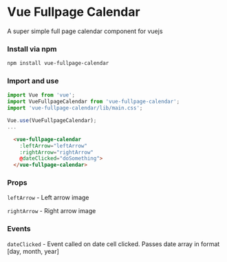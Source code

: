 # Vue Fullpage Calendar

A super simple full page calendar component for vuejs

### Install via npm

```bash
npm install vue-fullpage-calendar
```

### Import and use

```javascript
import Vue from 'vue';
import VueFullpageCalendar from 'vue-fullpage-calendar';
import 'vue-fullpage-calendar/lib/main.css';

Vue.use(VueFullpageCalendar);
...
```

```html
  <vue-fullpage-calendar
    :leftArrow="leftArrow"
    :rightArrow="rightArrow"
    @dateClicked="doSomething">
  </vue-fullpage-calendar>
```

### Props

`leftArrow` - Left arrow image

`rightArrow` - Right arrow image

### Events

`dateClicked` - Event called on date cell clicked. Passes date array in format [day, month, year]
